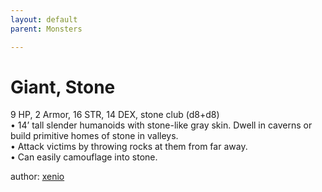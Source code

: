 ```yaml
---
layout: default
parent: Monsters 

--- 
```

# Giant, Stone
9 HP, 2 Armor, 16 STR, 14 DEX, stone club (d8+d8)  
• 14’ tall slender humanoids with stone-like gray skin.   Dwell in caverns or build primitive homes of stone in valleys.  
• Attack victims by throwing rocks at them from far away.  
• Can easily camouflage into stone.  




author: [xenio](https://xenioinabottle.blogspot.com/2021/02/classic-monsters-for-cairnito-part-1.html) 


